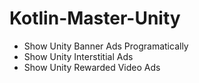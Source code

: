 # Kotlin-Master-Unity

- Show Unity Banner Ads Programatically
- Show Unity Interstitial Ads
- Show Unity Rewarded Video Ads
